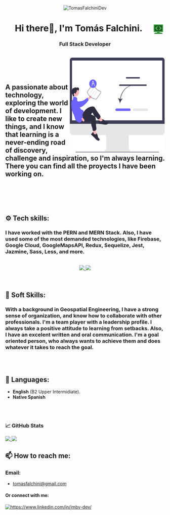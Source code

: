 <div align="center">
<img width="700" height="400" src="https://user-images.githubusercontent.com/108646907/202974570-f3a5168b-ae94-46b7-9ed0-1029014241f3.gif" alt="TomasFalchiniDev" />
 </div>
<div>
 <img align="right" margin="-20 0 0 0" width="40" height="40" src="./icons8-google-code.svg" alt="TomasFalchiniDev" />
 <div>
<h1 align="center">Hi there👋, I'm Tomás Falchini.</h1> 
  </div>

<h3 align="center">Full Stack Developer</h3>
    
<br>
 <img align="right" width="300" height="300" margin="0 0 80 0" src="./undraw_online_test_re_kyfx.svg" alt="TomasFalchiniDev"/>
<br>
 <br>
 <br>
 
<div align="center">
 
 <p>
  
<h2 align="left">A passionate about technology, exploring the world of development. I like to create new things, and I know that learning is a never-ending road of discovery, challenge and inspiration, so I'm always learning. There you can find all the proyects I have been working on. </h2>
 

 
 </p>
</div>


<br>
<br>
<br>
<br>

## ⚙️ Tech skills:

### I have worked with the PERN and MERN Stack. Also, I have used some of the most demanded technologies, like Firebase, Google Cloud, GoogleMapsAPI, Redux, Sequelize, Jest, Jazmine, Sass, Less, and more. 
<br>
<div align="center">
 <a href="https://skillicons.dev">
    <img src="https://skillicons.dev/icons?i=html,css,nodejs,expressjs,javascript,typescript,react,redux,styledcomponents,bootstrap" />
  </a>
 <a href="https://skillicons.dev">
    <img src="https://skillicons.dev/icons?i=postgres,firebase,sass,mongodb,jest,git,github" />
  </a>
 </div>


<br>
<br>

## 🤝 Soft Skills:


### With a background in Geospatial Engineering, I have a strong sense of organization, and know how to collaborate with other professionals. I'm a team player with a leadership profile. I always take a positive attitude to learning from setbacks. Also, I have an excelent written and oral communication. I'm a goal oriented person, who always wants to achieve them and does whatever it takes to reach the goal.

<br>
<br>

## 💬 Languages:

 - **English** (B2 Upper Intermidiate).
 - **Native Spanish**

<br>
<br>

<h3 align="left">📈 GitHub Stats</h3>
<div>
  <a href="https://github.com/TomasFalchini">
    <img height="180em" src="https://github-readme-stats.vercel.app/api?username=TomasFalchini&theme=gruvbox&show_icons=true"/>
  </a>
  
  <a href="https://github.com/LeonardoGPC">
    <img height="180em" src="https://github-readme-stats.vercel.app/api/top-langs/?username=TomasFalchini&hide=html&theme=gruvbox"/>
  </a>
  
</div>


## 📫 How to reach me:

### Email:
- tomasfalchini@gmail.com

<h4 align="left">Or connect with me:</h4>
<p align="left">
<a href="https://www.linkedin.com/in/tomasfalchini/" target="blank"><img align="center" src="https://raw.githubusercontent.com/rahuldkjain/github-profile-readme-generator/master/src/images/icons/Social/linked-in-alt.svg" alt="https://www.linkedin.com/in/jmbv-dev/" height="25" width="34" /></a>
</p>

 </div>



<!---
TomasFalchini/TomasFalchini is a ✨ special ✨ repository because its `README.md` (this file) appears on your GitHub profile.
You can click the Preview link to take a look at your changes.
--->


